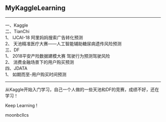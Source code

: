 ## MyKaggleLearning

---

一、Kaggle  
二、TianChi  
    1、  IJCAI-18 阿里妈妈搜索广告转化预测  
    2、 天池精准医疗大赛——人工智能辅助糖尿病遗传风险预测  
三、DF  
    1、 2018平安产险数据建模大赛 驾驶行为预测驾驶风险  
    2、 消费金融场景下的用户购买预测  
四、JDATA  
    1、 如期而至-用户购买时间预测  

---

从Kaggle开始入门学习，自己一个人做的一些天池和DF的竞赛，成绩不好，还在学习！  

Keep Learning !  

moonbcllcs  
